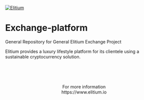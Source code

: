 <a href="https://www.elitium.io/wp-content/uploads/2018/12/logo-1.png" target="_blank"><img src="https://www.elitium.io/wp-content/uploads/2018/12/logo-1.png" border="0" alt="Elitium"></a>

# Exchange-platform
General Repository for General Elitium Exchange Project

Elitium provides a luxury lifestyle platform for its clientele
using a sustainable cryptocurrency solution.<br>
<br>

<br>
<br>

<p align="center">For more information<br>
https://www.elitium.io</p>

